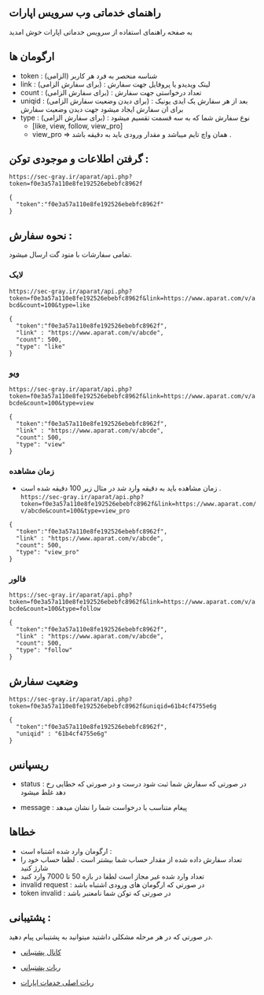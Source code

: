 ## راهنمای خدماتی وب سرویس اپارات
به صفحه راهنمای استفاده از سرویس خدماتی اپارات خوش امدید


## ارگومان ها 

- token : (الزامی) شناسه منحصر به فرد هر کاربر 
- link : (برای سفارش الزامی) : لینک ویدیدو یا پروفایل جهت سفارش
- count : (برای سفارش الزامی) : تعداد درخواستی جهت سفارش
- uniqid : (برای دیدن وضعیت سفارش الزامی) : بعد از هر سفارش یک ایدی یونیک برای ان سفارش ایجاد میشود جهت دیدن وضعیت سفارش
- type : (برای سفارش الزامی) : نوع سفارش شما که به سه قسمت تقسیم میشود
  - [like, view, follow, view_pro]
  - view_pro => همان واچ تایم میباشد و مقدار ورودی باید به دقیقه باشد . 


## گرفتن اطلاعات و موجودی توکن :

```https://sec-gray.ir/aparat/api.php?token=f0e3a57a110e8fe192526ebebfc8962f```

```
{
  "token":"f0e3a57a110e8fe192526ebebfc8962f"
}

```

## نحوه سفارش : 
تمامی سفارشات با متود گت ارسال میشود.

### لایک
```https://sec-gray.ir/aparat/api.php?token=f0e3a57a110e8fe192526ebebfc8962f&link=https://www.aparat.com/v/abcd&count=100&type=like```

```
{
  "token":"f0e3a57a110e8fe192526ebebfc8962f",
  "link" : "https://www.aparat.com/v/abcde",
  "count": 500,
  "type": "like"
}

```

### ویو
```https://sec-gray.ir/aparat/api.php?token=f0e3a57a110e8fe192526ebebfc8962f&link=https://www.aparat.com/v/abcde&count=100&type=view```

```
{
  "token":"f0e3a57a110e8fe192526ebebfc8962f",
  "link" : "https://www.aparat.com/v/abcde",
  "count": 500,
  "type": "view"
}

```

### زمان مشاهده
* زمان مشاهده باید به دقیقه وارد شد در مثال زیر 100 دقیقه شده است .
```https://sec-gray.ir/aparat/api.php?token=f0e3a57a110e8fe192526ebebfc8962f&link=https://www.aparat.com/v/abcde&count=100&type=view_pro```

```
{
  "token":"f0e3a57a110e8fe192526ebebfc8962f",
  "link" : "https://www.aparat.com/v/abcde",
  "count": 500,
  "type": "view_pro"
}

```

### فالور
```https://sec-gray.ir/aparat/api.php?token=f0e3a57a110e8fe192526ebebfc8962f&link=https://www.aparat.com/v/abcde&count=100&type=follow```

```
{
  "token":"f0e3a57a110e8fe192526ebebfc8962f",
  "link" : "https://www.aparat.com/v/abcde",
  "count": 500,
  "type": "follow"
}

```

## وضعیت سفارش 
```https://sec-gray.ir/aparat/api.php?token=f0e3a57a110e8fe192526ebebfc8962f&uniqid=61b4cf4755e6g```

```
{
  "token":"f0e3a57a110e8fe192526ebebfc8962f",
  "uniqid" : "61b4cf4755e6g"
}

```


## ریسپانس

- status : در صورتی که سفارش شما ثبت شود درست و در صورتی که خطایی رخ دهد غلط میشود 

- message : پیغام متناسب با درخواست شما را نشان میدهد


## خطاها 

- ارگومان وارد شده اشتباه است : 
- تعداد سفارش داده شده از مقدار حساب شما بیشتر است . لظفا حساب خود را شارژ کنید
- تعداد وارد شده غیر مجاز است لطفا در بازه 50 تا 7000 وارد کنید
- invalid request : در صورتی که ارگومان های ورودی اشتباه باشد
- token invalid : در صورتی که توکن شما نامعتبر باشد



## پشتیبانی :
در صورتی که در هر مرحله مشکلی داشتید میتوانید به پشتیبانی پیام دهید.

- [کانال پشتیبانی](https://t.me/S3CURITY_GRAY)

- [ربات پشتیبانی](https://t.me/gray_support_bot)

- [ربات اصلی خدمات اپارات](https://t.me/aparaat_bot)






